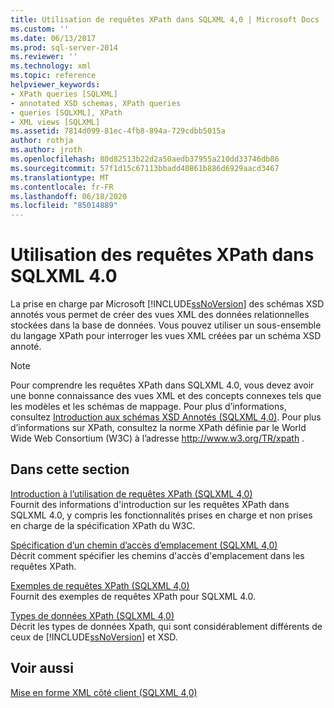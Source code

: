 ```yaml
---
title: Utilisation de requêtes XPath dans SQLXML 4,0 | Microsoft Docs
ms.custom: ''
ms.date: 06/13/2017
ms.prod: sql-server-2014
ms.reviewer: ''
ms.technology: xml
ms.topic: reference
helpviewer_keywords:
- XPath queries [SQLXML]
- annotated XSD schemas, XPath queries
- queries [SQLXML], XPath
- XML views [SQLXML]
ms.assetid: 7814d099-81ec-4fb8-894a-729cdbb5015a
author: rothja
ms.author: jroth
ms.openlocfilehash: 80d82513b22d2a50aedb37955a210dd33746db86
ms.sourcegitcommit: 57f1d15c67113bbadd40861b886d6929aacd3467
ms.translationtype: MT
ms.contentlocale: fr-FR
ms.lasthandoff: 06/18/2020
ms.locfileid: "85014889"
---
```

# <a name="using-xpath-queries-in-sqlxml-40"></a>Utilisation des requêtes XPath dans SQLXML 4.0
  La prise en charge par Microsoft [!INCLUDE[ssNoVersion](../../includes/ssnoversion-md.md)] des schémas XSD annotés vous permet de créer des vues XML des données relationnelles stockées dans la base de données. Vous pouvez utiliser un sous-ensemble du langage XPath pour interroger les vues XML créées par un schéma XSD annoté.  
  
> [!NOTE]  
>  Pour comprendre les requêtes XPath dans SQLXML 4.0, vous devez avoir une bonne connaissance des vues XML et des concepts connexes tels que les modèles et les schémas de mappage. Pour plus d’informations, consultez [Introduction aux schémas XSD Annotés &#40;SQLXML 4,0&#41;](../sqlxml/annotated-xsd-schemas/introduction-to-annotated-xsd-schemas-sqlxml-4-0.md). Pour plus d’informations sur XPath, consultez la norme XPath définie par le World Wide Web Consortium (W3C) à l’adresse http://www.w3.org/TR/xpath .  
  
## <a name="in-this-section"></a>Dans cette section  
 [Introduction à l’utilisation de requêtes XPath &#40;SQLXML 4,0&#41;](introduction-to-using-xpath-queries-sqlxml-4-0.md)  
 Fournit des informations d'introduction sur les requêtes XPath dans SQLXML 4.0, y compris les fonctionnalités prises en charge et non prises en charge de la spécification XPath du W3C.  
  
 [Spécification d’un chemin d’accès d’emplacement &#40;SQLXML 4,0&#41;](location-path/specifying-a-location-path-sqlxml-4-0.md)  
 Décrit comment spécifier les chemins d'accès d'emplacement dans les requêtes XPath.  
  
 [Exemples de requêtes XPath &#40;SQLXML 4,0&#41;](samples/sample-xpath-queries-sqlxml-4-0.md)  
 Fournit des exemples de requêtes XPath pour SQLXML 4.0.  
  
 [Types de données XPath &#40;SQLXML 4,0&#41;](xpath-data-types-sqlxml-4-0.md)  
 Décrit les types de données Xpath, qui sont considérablement différents de ceux de [!INCLUDE[ssNoVersion](../../includes/ssnoversion-md.md)] et XSD.  
  
## <a name="see-also"></a>Voir aussi  
 [Mise en forme XML côté client &#40;SQLXML 4,0&#41;](../sqlxml/formatting/client-side-xml-formatting-sqlxml-4-0.md)  
  
  
